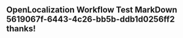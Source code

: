 <properties
ms.topic="hero-topic"
ms.test1="hero-topic"
ms.test2="test"/>

## OpenLocalization Workflow Test MarkDown 5619067f-6443-4c26-bb5b-ddb1d0256ff2 thanks!
